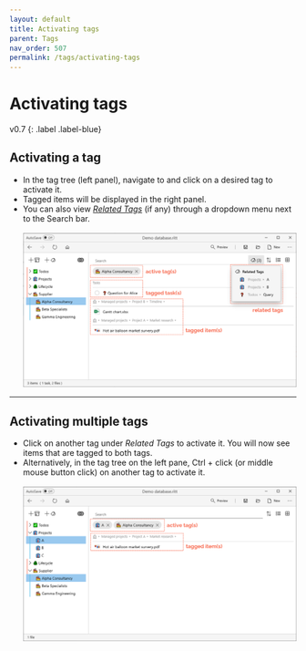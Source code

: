 ```yaml
---
layout: default
title: Activating tags
parent: Tags
nav_order: 507
permalink: /tags/activating-tags
---
```


# Activating tags
v0.7
{: .label .label-blue}

## Activating a tag

- In the tag tree (left panel), navigate to and click on a desired tag to activate it.
- Tagged items will be displayed in the right panel.
- You can also view [*Related Tags*](/tags/related-tags) (if any) through a dropdown menu next to the Search bar.
 <br/><br/>![Activated tag](../img/Activated-tag.png)

---

## Activating multiple tags

- Click on another tag under *Related Tags* to activate it. You will now see items that are tagged to both tags.
- Alternatively, in the tag tree on the left pane, Ctrl + click (or middle mouse button click) on another tag to activate it. <br/><br/>![Activated multiple tags](../img/Activated-multiple-tags.png)